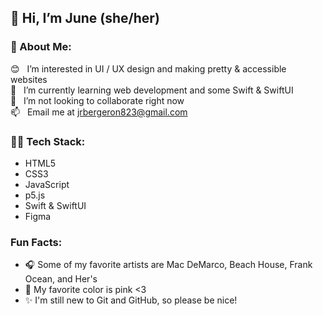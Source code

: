 ## 👋 Hi, I’m June (she/her)

### 🌷 About Me:
😊 &nbsp; I’m interested in UI / UX design and making pretty & accessible websites<br/>
🌱 &nbsp; I’m currently learning web development and some Swift & SwiftUI<br/>
💖 &nbsp; I’m not looking to collaborate right now<br/>
📫 &nbsp; Email me at jrbergeron823@gmail.com<br/>

### 👩‍💻 Tech Stack:
<ul>
  <li>HTML5</li>
  <li>CSS3</li>
  <li>JavaScript</li>
  <li>p5.js</li>
  <li>Swift & SwiftUI</li>
  <li>Figma</li>
</ul>

### Fun Facts:
<ul>
	<li>🎧 Some of my favorite artists are Mac DeMarco, Beach House, Frank Ocean, and Her's</li>
	<li>💞 My favorite color is pink <3</li>
  <li>✨ I'm still new to Git and GitHub, so please be nice!</li>
</ul>
<!---
juneb125/juneb125 is a ✨ special ✨ repository because its `README.md` (this file) appears on your GitHub profile.
You can click the Preview link to take a look at your changes.
--->
